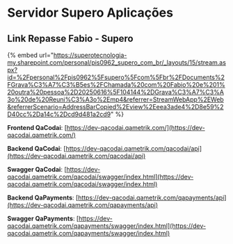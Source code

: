 # Servidor Supero Aplicações

## Link Repasse Fabio - Supero

{% embed url="https://superotecnologia-my.sharepoint.com/personal/pis0962_supero_com_br/_layouts/15/stream.aspx?id=%2Fpersonal%2Fpis0962%5Fsupero%5Fcom%5Fbr%2FDocuments%2FGrava%C3%A7%C3%B5es%2FChamada%20com%20Fabio%20e%201%20outra%20pessoa%2D20250616%5F104144%2DGrava%C3%A7%C3%A3o%20de%20Reuni%C3%A3o%2Emp4&referrer=StreamWebApp%2EWeb&referrerScenario=AddressBarCopied%2Eview%2Eeea3ade4%2D8e59%2D40cc%2Da14c%2Dcd9d481a2cd9" %}

**Frontend QaCodai**: [https://dev-qacodai.qametrik.com/](https://dev-qacodai.qametrik.com/)

**Backend QaCodai**: [https://dev-qacodai.qametrik.com/qacodai/api](https://dev-qacodai.qametrik.com/qacodai/api)

**Swagger QaCodai**: [https://dev-qacodai.qametrik.com/qacodai/swagger/index.html](https://dev-qacodai.qametrik.com/qacodai/swagger/index.html)

&#x20;

**Backend QaPayments**: [https://dev-qacodai.qametrik.com/qapayments/api](https://dev-qacodai.qametrik.com/qapayments/api)

**Swagger QaPayments**: [https://dev-qacodai.qametrik.com/qapayments/swagger/index.html](https://dev-qacodai.qametrik.com/qapayments/swagger/index.html)
